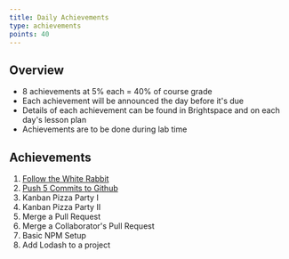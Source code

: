 ```yaml
---
title: Daily Achievements
type: achievements
points: 40
---
```


## Overview

- 8 achievements at 5% each = 40% of course grade
- Each achievement will be announced the day before it's due
- Details of each achievement can be found in Brightspace and on each day's lesson plan
- Achievements are to be done during lab time

## Achievements

1. [Follow the White Rabbit](https://gist.github.com/lilyx13/74c2c52f18e4990208ee9c0d95357a0c)
2. [Push 5 Commits to Github](https://gist.github.com/lilyx13/125a9456207025f5c26040a03b9be3d3)
3. Kanban Pizza Party I
4. Kanban Pizza Party II
5. Merge a Pull Request
6. Merge a Collaborator's Pull Request
7. Basic NPM Setup
8. Add Lodash to a project
